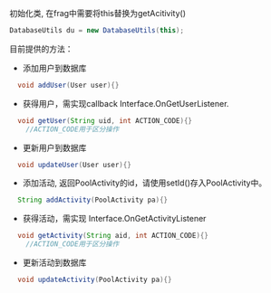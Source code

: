 初始化类, 在frag中需要将this替换为getAcitivity()

```java
DatabaseUtils du = new DatabaseUtils(this);
```

目前提供的方法：

-  添加用户到数据库

```java
  void addUser(User user){}
```

- 获得用户，需实现callback Interface.OnGetUserListener.

```java
  void getUser(String uid, int ACTION_CODE){}
    //ACTION_CODE用于区分操作
```

- 更新用户到数据库

```java
  void updateUser(User user){}
```

- 添加活动, 返回PoolActivity的id，请使用setId()存入PoolActivity中。

```java
  String addActivity(PoolActivity pa){}
```

- 获得活动，需实现 Interface.OnGetActivityListener

```java
  void getActivity(String aid, int ACTION_CODE){}
    //ACTION_CODE用于区分操作
```

- 更新活动到数据库

```java
  void updateActivity(PoolActivity pa){}
```
